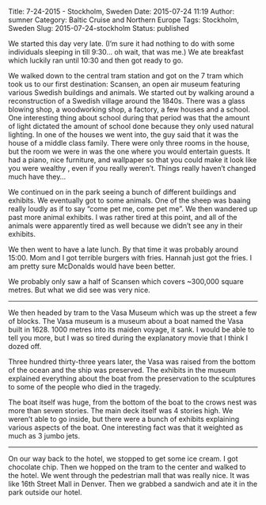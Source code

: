 Title: 7-24-2015 - Stockholm, Sweden
Date: 2015-07-24 11:19
Author: sumner
Category: Baltic Cruise and Northern Europe
Tags: Stockholm, Sweden
Slug: 2015-07-24-stockholm
Status: published

We started this day very late. (I’m sure it had nothing to do with some
individuals sleeping in till 9:30… oh wait, that was me.) We ate
breakfast which luckily ran until 10:30 and then got ready to go.

We walked down to the central tram station and got on the 7 tram which
took us to our first destination: Scansen, an open air museum featuring
various Swedish buildings and animals. We started out by walking around
a reconstruction of a Swedish village around the 1840s. There was a
glass blowing shop, a woodworking shop, a factory, a few houses and a
school. One interesting thing about school during that period was that
the amount of light dictated the amount of school done because they only
used natural lighting. In one of the houses we went into, the guy said
that it was the house of a middle class family. There were only three
rooms in the house, but the room we were in was the one where you would
entertain guests. It had a piano, nice furniture, and wallpaper so that
you could make it look like you were wealthy , even if you really
weren’t. Things really haven’t changed much have they…

We continued on in the park seeing a bunch of different buildings and
exhibits. We eventually got to some animals. One of the sheep was baaing
really loudly as if to say “come pet me, come pet me”. We then wandered
up past more animal exhibits. I was rather tired at this point, and all
of the animals were apparently tired as well because we didn’t see any
in their exhibits.

We then went to have a late lunch. By that time it was probably around
15:00. Mom and I got terrible burgers with fries. Hannah just got the
fries. I am pretty sure McDonalds would have been better.

We probably only saw a half of Scansen which covers \~300,000 square
metres. But what we did see was very nice.

------------------------------------------------------------------------

We then headed by tram to the Vasa Museum which was up the street a few
of blocks. The Vasa museum is a museum about a boat named the Vasa built
in 1628. 1000 metres into its maiden voyage, it sank. I would be able to
tell you more, but I was so tired during the explanatory movie that I
think I dozed off.

Three hundred thirty-three years later, the Vasa was raised from the
bottom of the ocean and the ship was preserved. The exhibits in the
museum explained everything about the boat from the preservation to the
sculptures to some of the people who died in the tragedy.

The boat itself was huge, from the bottom of the boat to the crows nest
was more than seven stories. The main deck itself was 4 stories high. We
weren’t able to go inside, but there were a bunch of exhibits explaining
various aspects of the boat. One interesting fact was that it weighted
as much as 3 jumbo jets.

------------------------------------------------------------------------

On our way back to the hotel, we stopped to get some ice cream. I got
chocolate chip. Then we hopped on the tram to the center and walked to
the hotel. We went through the pedestrian mall that was really nice. It
was like 16th Street Mall in Denver. Then we grabbed a sandwich and ate
it in the park outside our hotel.
